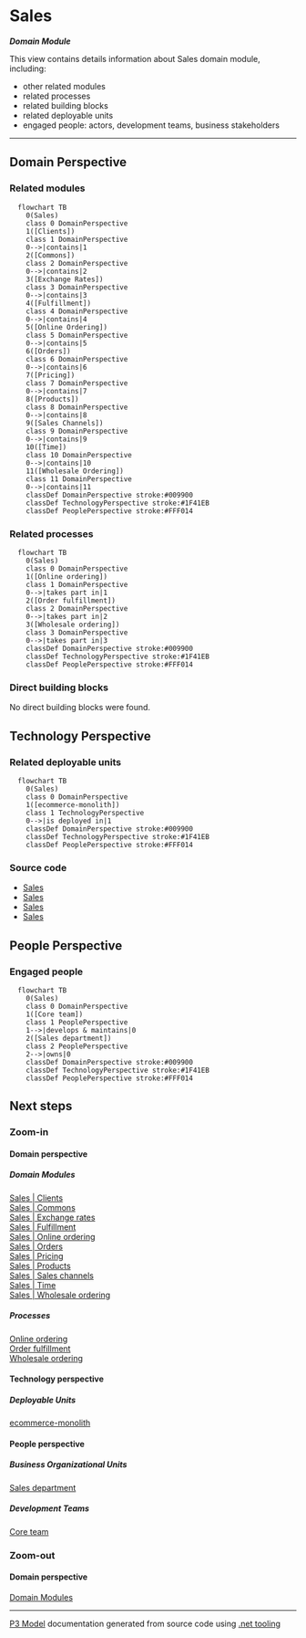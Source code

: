 ﻿
# Sales

***Domain Module***  

This view contains details information about Sales domain module, including:
- other related modules
- related processes
- related building blocks
- related deployable units
- engaged people: actors, development teams, business stakeholders  

---



## Domain Perspective


### Related modules

```mermaid
  flowchart TB
    0(Sales)
    class 0 DomainPerspective
    1([Clients])
    class 1 DomainPerspective
    0-->|contains|1
    2([Commons])
    class 2 DomainPerspective
    0-->|contains|2
    3([Exchange Rates])
    class 3 DomainPerspective
    0-->|contains|3
    4([Fulfillment])
    class 4 DomainPerspective
    0-->|contains|4
    5([Online Ordering])
    class 5 DomainPerspective
    0-->|contains|5
    6([Orders])
    class 6 DomainPerspective
    0-->|contains|6
    7([Pricing])
    class 7 DomainPerspective
    0-->|contains|7
    8([Products])
    class 8 DomainPerspective
    0-->|contains|8
    9([Sales Channels])
    class 9 DomainPerspective
    0-->|contains|9
    10([Time])
    class 10 DomainPerspective
    0-->|contains|10
    11([Wholesale Ordering])
    class 11 DomainPerspective
    0-->|contains|11
    classDef DomainPerspective stroke:#009900
    classDef TechnologyPerspective stroke:#1F41EB
    classDef PeoplePerspective stroke:#FFF014
```

### Related processes

```mermaid
  flowchart TB
    0(Sales)
    class 0 DomainPerspective
    1([Online ordering])
    class 1 DomainPerspective
    0-->|takes part in|1
    2([Order fulfillment])
    class 2 DomainPerspective
    0-->|takes part in|2
    3([Wholesale ordering])
    class 3 DomainPerspective
    0-->|takes part in|3
    classDef DomainPerspective stroke:#009900
    classDef TechnologyPerspective stroke:#1F41EB
    classDef PeoplePerspective stroke:#FFF014
```

### Direct building blocks

No direct building blocks were found.  

## Technology Perspective


### Related deployable units

```mermaid
  flowchart TB
    0(Sales)
    class 0 DomainPerspective
    1([ecommerce-monolith])
    class 1 TechnologyPerspective
    0-->|is deployed in|1
    classDef DomainPerspective stroke:#009900
    classDef TechnologyPerspective stroke:#1F41EB
    classDef PeoplePerspective stroke:#FFF014
```

### Source code

- [Sales](../../../../../../Sources/Sales/Sales.RestApi/OnlineOrdering)
- [Sales](../../../../../../Sources/Sales/Sales.DeepModel/Clients)
- [Sales](../../../../../../Sources/Sales/Sales.ProcessModel)
- [Sales](../../../../../../Sources/Sales/Sales.Adapters/Clients)

## People Perspective


### Engaged people

```mermaid
  flowchart TB
    0(Sales)
    class 0 DomainPerspective
    1([Core team])
    class 1 PeoplePerspective
    1-->|develops & maintains|0
    2([Sales department])
    class 2 PeoplePerspective
    2-->|owns|0
    classDef DomainPerspective stroke:#009900
    classDef TechnologyPerspective stroke:#1F41EB
    classDef PeoplePerspective stroke:#FFF014
```

## Next steps


### Zoom-in


#### Domain perspective


##### Domain Modules

[Sales | Clients](Clients/Clients.md)  
[Sales | Commons](Commons/Commons.md)  
[Sales | Exchange rates](ExchangeRates/ExchangeRates.md)  
[Sales | Fulfillment](Fulfillment/Fulfillment.md)  
[Sales | Online ordering](OnlineOrdering/OnlineOrdering.md)  
[Sales | Orders](Orders/Orders.md)  
[Sales | Pricing](Pricing/Pricing.md)  
[Sales | Products](Products/Products.md)  
[Sales | Sales channels](SalesChannels/SalesChannels.md)  
[Sales | Time](Time/Time.md)  
[Sales | Wholesale ordering](WholesaleOrdering/WholesaleOrdering.md)  

##### Processes

[Online ordering](../../Processes/OnlineOrdering.md)  
[Order fulfillment](../../Processes/OrderFulfillment.md)  
[Wholesale ordering](../../Processes/WholesaleOrdering.md)  

#### Technology perspective


##### Deployable Units

[ecommerce-monolith](../../../Technology/DeployableUnits/EcommerceMonolith.md)  

#### People perspective


##### Business Organizational Units

[Sales department](../../../People/BusinessOrganizationalUnits/SalesDepartment.md)  

##### Development Teams

[Core team](../../../People/DevelopmentTeams/CoreTeam.md)  

### Zoom-out


#### Domain perspective

[Domain Modules](../DomainModules.md)  

---

[P3 Model](https://github.com/P3-model/P3-model) documentation generated from source code using [.net tooling](https://github.com/P3-model/P3-model-dotnet)